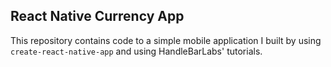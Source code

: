 ## React Native Currency App

This repository contains code to a simple mobile application I built by using `create-react-native-app` and 
using HandleBarLabs' tutorials.
